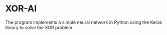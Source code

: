 # XOR-AI
The program implements a simple neural network in Python using the Keras library to solve the XOR problem.

